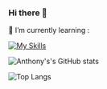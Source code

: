 ### Hi there 👋

🌱 I’m currently learning : 

[![My Skills](https://skillicons.dev/icons?i=js,html,css,nodejs,git,express,sequelize,sqlite,py,raspberrypi,react,redux)](https://skillicons.dev)




<!--
**AnthonyFebles/AnthonyFebles** is a ✨ _special_ ✨ repository because its `README.md` (this file) appears on your GitHub profile.

Here are some ideas to get you started:

- 🔭 I’m currently working on ...
- 🌱 I’m currently learning ...
- 👯 I’m looking to collaborate on ...
- 🤔 I’m looking for help with ...
- 💬 Ask me about ...
- 📫 How to reach me: ...
- 😄 Pronouns: ...
- ⚡ Fun fact: ...
-->

![Anthony's's GitHub stats](https://github-readme-stats-rosy-one-89.vercel.app/api?username=AnthonyFebles&show_icons=true&theme=tokyonight&card_width=500&include_all_commits=true&rank_icon=githu)

![Top Langs](https://github-readme-stats-rosy-one-89.vercel.app/api/top-langs/?username=AnthonyFebles&layout=compact&theme=dark&card_width=500)
